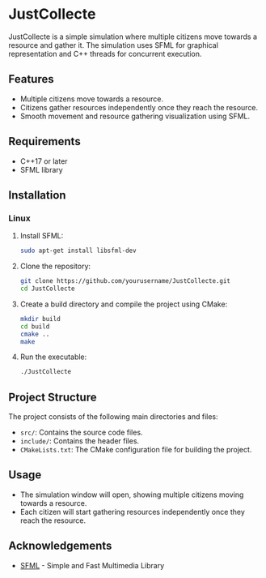 # JustCollecte

JustCollecte is a simple simulation where multiple citizens move towards a resource and gather it. The simulation uses SFML for graphical representation and C++ threads for concurrent execution.

## Features

- Multiple citizens move towards a resource.
- Citizens gather resources independently once they reach the resource.
- Smooth movement and resource gathering visualization using SFML.

## Requirements

- C++17 or later
- SFML library

## Installation

### Linux

1. Install SFML:

    ```sh
    sudo apt-get install libsfml-dev
    ```

2. Clone the repository:

    ```sh
    git clone https://github.com/yourusername/JustCollecte.git
    cd JustCollecte
    ```

3. Create a build directory and compile the project using CMake:

    ```sh
    mkdir build
    cd build
    cmake ..
    make
    ```

4. Run the executable:

    ```sh
    ./JustCollecte
    ```

## Project Structure

The project consists of the following main directories and files:

- `src/`: Contains the source code files.
- `include/`: Contains the header files.
- `CMakeLists.txt`: The CMake configuration file for building the project.

## Usage

- The simulation window will open, showing multiple citizens moving towards a resource.
- Each citizen will start gathering resources independently once they reach the resource.

## Acknowledgements
- [SFML](https://www.sfml-dev.org/) - Simple and Fast Multimedia Library